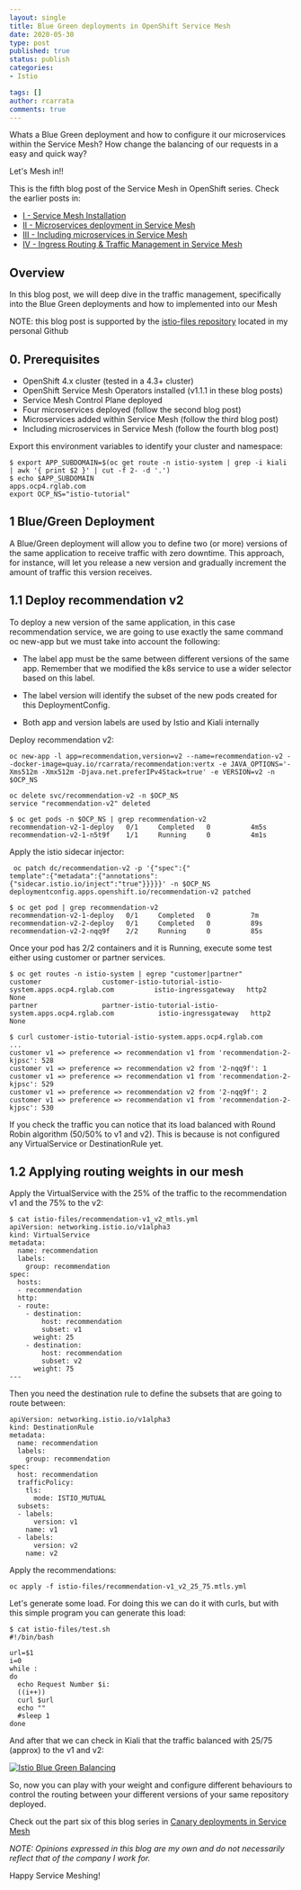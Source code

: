 ```yaml
---
layout: single
title: Blue Green deployments in OpenShift Service Mesh
date: 2020-05-30
type: post
published: true
status: publish
categories:
- Istio

tags: []
author: rcarrata
comments: true
---
```


Whats a Blue Green deployment and how to configure it our microservices within the Service Mesh? How
change the balancing of our requests in a easy and quick way?

Let's Mesh in!!

This is the fifth blog post of the Service Mesh in OpenShift series. Check the earlier posts in:
* [I - Service Mesh Installation](https://rcarrata.com/istio/service-mesh-installation/)
* [II - Microservices deployment in Service Mesh](https://rcarrata.com/istio/microservices-deployment-in-service-mesh/)
* [III - Including microservices in Service Mesh](https://rcarrata.com/istio/adding-microservices-within-mesh/)
* [IV - Ingress Routing & Traffic Management in Service Mesh](https://rcarrata.com/istio/ingress-routing-service-mesh/)

## Overview

In this blog post, we will deep dive in the traffic management, specifically into the Blue Green
deployments and how to implemented into our Mesh

NOTE: this blog post is supported by the [istio-files repository](https://github.com/rcarrata/istio-files) located in my personal Github

## 0. Prerequisites

* OpenShift 4.x cluster (tested in a 4.3+ cluster)
* OpenShift Service Mesh Operators installed (v1.1.1 in these blog posts)
* Service Mesh Control Plane deployed
* Four microservices deployed (follow the second blog post)
* Microservices added within Service Mesh (follow the third blog post)
* Including microservices in Service Mesh (follow the fourth blog post)

Export this environment variables to identify your cluster and namespace:

```
$ export APP_SUBDOMAIN=$(oc get route -n istio-system | grep -i kiali | awk '{ print $2 }' | cut -f 2- -d '.')
$ echo $APP_SUBDOMAIN
apps.ocp4.rglab.com
export OCP_NS="istio-tutorial"
```

## 1 Blue/Green Deployment

A Blue/Green deployment will allow you to define two (or more) versions of the same application to
receive traffic with zero downtime. This approach, for instance, will let you release a new version
and gradually increment the amount of traffic this version receives.

## 1.1 Deploy recommendation v2

To deploy a new version of the same application, in this case recommendation service, we are going to use exactly the same command oc new-app but we must take into account the following:

* The label app must be the same between different versions of the same app. Remember that we modified the k8s service to use a wider selector based on this label.

* The label version will identify the subset of the new pods created for this DeploymentConfig.

* Both app and version labels are used by Istio and Kiali internally

Deploy recommendation v2:

```
oc new-app -l app=recommendation,version=v2 --name=recommendation-v2 --docker-image=quay.io/rcarrata/recommendation:vertx -e JAVA_OPTIONS='-Xms512m -Xmx512m -Djava.net.preferIPv4Stack=true' -e VERSION=v2 -n $OCP_NS
```

```
oc delete svc/recommendation-v2 -n $OCP_NS
service "recommendation-v2" deleted
```

```
$ oc get pods -n $OCP_NS | grep recommendation-v2
recommendation-v2-1-deploy   0/1     Completed   0          4m5s
recommendation-v2-1-n5t9f    1/1     Running     0          4m1s
```

Apply the istio sidecar injector:

```
 oc patch dc/recommendation-v2 -p '{"spec":{"
template":{"metadata":{"annotations":{"sidecar.istio.io/inject":"true"}}}}}' -n $OCP_NS
deploymentconfig.apps.openshift.io/recommendation-v2 patched
```

```
$ oc get pod | grep recommendation-v2
recommendation-v2-1-deploy   0/1     Completed   0          7m
recommendation-v2-2-deploy   0/1     Completed   0          89s
recommendation-v2-2-nqq9f    2/2     Running     0          85s
```

Once your pod has 2/2 containers and it is Running, execute some test either using customer or partner services.

```
$ oc get routes -n istio-system | egrep "customer|partner"
customer               customer-istio-tutorial-istio-system.apps.ocp4.rglab.com          istio-ingressgateway   http2                        None
partner                partner-istio-tutorial-istio-system.apps.ocp4.rglab.com           istio-ingressgateway   http2                        None
```

```
$ curl customer-istio-tutorial-istio-system.apps.ocp4.rglab.com
...
customer v1 => preference => recommendation v1 from 'recommendation-2-kjpsc': 528
customer v1 => preference => recommendation v2 from '2-nqq9f': 1
customer v1 => preference => recommendation v1 from 'recommendation-2-kjpsc': 529
customer v1 => preference => recommendation v2 from '2-nqq9f': 2
customer v1 => preference => recommendation v1 from 'recommendation-2-kjpsc': 530
```

If you check the traffic you can notice that its load balanced with Round Robin algorithm (50/50% to v1 and v2). This is because is not configured any VirtualService or DestinationRule yet.


## 1.2 Applying routing weights in our mesh

Apply the VirtualService with the 25% of the traffic to the recommendation v1 and the 75% to the v2:

```
$ cat istio-files/recommendation-v1_v2_mtls.yml
apiVersion: networking.istio.io/v1alpha3
kind: VirtualService
metadata:
  name: recommendation
  labels:
    group: recommendation
spec:
  hosts:
  - recommendation
  http:
  - route:
    - destination:
        host: recommendation
        subset: v1
      weight: 25
    - destination:
        host: recommendation
        subset: v2
      weight: 75
---
```

Then you need the destination rule to define the subsets that are going to route between:

```
apiVersion: networking.istio.io/v1alpha3
kind: DestinationRule
metadata:
  name: recommendation
  labels:
    group: recommendation
spec:
  host: recommendation
  trafficPolicy:
    tls:
      mode: ISTIO_MUTUAL
  subsets:
  - labels:
      version: v1
    name: v1
  - labels:
      version: v2
    name: v2
```

Apply the recommendations:

```
oc apply -f istio-files/recommendation-v1_v2_25_75.mtls.yml
```

Let's generate some load. For doing this we can do it with curls, but with this simple program you can generate this load:

```
$ cat istio-files/test.sh
#!/bin/bash

url=$1
i=0
while :
do
  echo Request Number $i:
  ((i++))
  curl $url
  echo ""
  #sleep 1
done
```

And after that we can check in Kiali that the traffic balanced with 25/75 (approx) to the v1 and v2:

[![](/images/istio3.png "Istio Blue Green Balancing")]({{site.url}}/images/istio3.png)

So, now you can play with your weight and configure different behaviours to control the routing between your different versions of your same repository deployed.

Check out the part six of this blog series in [Canary deployments in Service Mesh](https://rcarrata.com/istio/canary-in-service-mesh/)

*NOTE: Opinions expressed in this blog are my own and do not necessarily reflect that of the company I work for.*

Happy Service Meshing!

<script type="text/javascript" src="https://cdnjs.buymeacoffee.com/1.0.0/button.prod.min.js" data-name="bmc-button" data-slug="rcarrata" data-color="#FFDD00" data-emoji=""  data-font="Cookie" data-text="You like this blog? It helped? Buy me a coffee :)" data-outline-color="#000000" data-font-color="#000000" data-coffee-color="#ffffff" ></script>
